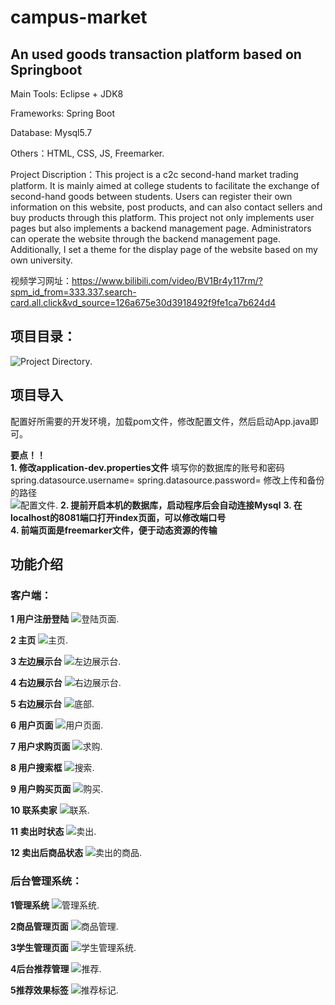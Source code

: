 # campus-market
## An used goods transaction platform based on Springboot

Main Tools: Eclipse + JDK8

Frameworks: Spring Boot

Database: Mysql5.7

Others：HTML, CSS, JS, Freemarker. 

Project Discription：This project is a c2c second-hand market trading platform. It is mainly aimed at college students to facilitate the exchange of second-hand goods between students. Users can register their own information on this website, post products, and can also contact sellers and buy products through this platform. This project not only implements user pages but also implements a backend management page. Administrators can operate the website through the backend management page. Additionally, I set a theme for the display page of the website based on my own university.

视频学习网址：https://www.bilibili.com/video/BV1Br4y117rm/?spm_id_from=333.337.search-card.all.click&vd_source=126a675e30d3918492f9fe1ca7b624d4
## 项目目录：  
 ![Project Directory](https://github.com/JasonZhang0305/Githubimg/blob/main/imgc2c/directory.png).  
  
## 项目导入
配置好所需要的开发环境，加载pom文件，修改配置文件，然后启动App.java即可。 

**要点！！**  
**1. 修改application-dev.properties文件**
填写你的数据库的账号和密码
spring.datasource.username=
spring.datasource.password=
修改上传和备份的路径      
![配置文件](https://github.com/JasonZhang0305/Githubimg/blob/main/imgc2c/properties.png). 
**2. 提前开启本机的数据库，启动程序后会自动连接Mysql**
**3. 在localhost的8081端口打开index页面，可以修改端口号**  
**4. 前端页面是freemarker文件，便于动态资源的传输**  

## 功能介绍 
### 客户端：
**1 用户注册登陆**
![登陆页面](https://github.com/JasonZhang0305/Githubimg/blob/main/imgc2c/login.png). 

**2 主页**
![主页](https://github.com/JasonZhang0305/Githubimg/blob/main/imgc2c/home.png).  

**3 左边展示台**
![左边展示台](https://github.com/JasonZhang0305/Githubimg/blob/main/imgc2c/left.png). 

**4 右边展示台**
![右边展示台](https://github.com/JasonZhang0305/Githubimg/blob/main/imgc2c/right.png). 

**5 右边展示台**
![底部](https://github.com/JasonZhang0305/Githubimg/blob/main/imgc2c/bottom.png).  

**6 用户页面**
![用户页面](https://github.com/JasonZhang0305/Githubimg/blob/main/imgc2c/user.png). 

**7 用户求购页面**
![求购](https://github.com/JasonZhang0305/Githubimg/blob/main/imgc2c/want.png). 

**8 用户搜索框**
![搜索](https://github.com/JasonZhang0305/Githubimg/blob/main/imgc2c/search.png). 

**9 用户购买页面**
![购买](https://github.com/JasonZhang0305/Githubimg/blob/main/imgc2c/buy.png).  

**10 联系卖家**
![联系](https://github.com/JasonZhang0305/Githubimg/blob/main/imgc2c/connect.png).  

**11 卖出时状态**
![卖出](https://github.com/JasonZhang0305/Githubimg/blob/main/imgc2c/sell.png). 

**12 卖出后商品状态**
![卖出的商品](https://github.com/JasonZhang0305/Githubimg/blob/main/imgc2c/sellgood.png). 

### 后台管理系统：
**1管理系统**
![管理系统](https://github.com/JasonZhang0305/Githubimg/blob/main/imgc2c/administration.png). 

**2商品管理页面**
![商品管理](https://github.com/JasonZhang0305/Githubimg/blob/main/imgc2c/goods_admin.png).

**3学生管理页面**
![学生管理系统](https://github.com/JasonZhang0305/Githubimg/blob/main/imgc2c/stu_admin.png). 

**4后台推荐管理**
![推荐](https://github.com/JasonZhang0305/Githubimg/blob/main/imgc2c/recommend.png). 

**5推荐效果标签**
![推荐标记](https://github.com/JasonZhang0305/Githubimg/blob/main/imgc2c/rec_mark.png). 
